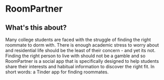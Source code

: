 # RoomPartner

## What's this about?
Many college students are faced with the struggle of finding the right roommate to dorm with. There is enough academic stress to worry about and residential life should be the least of their concern - and yet its not. Finding the right person to live with should not be a gamble and so RoomPartner is a social app that is specifically designed to help students share their interests and habitual information to discover the right fit. In short words: a Tinder app for finding roommates.
